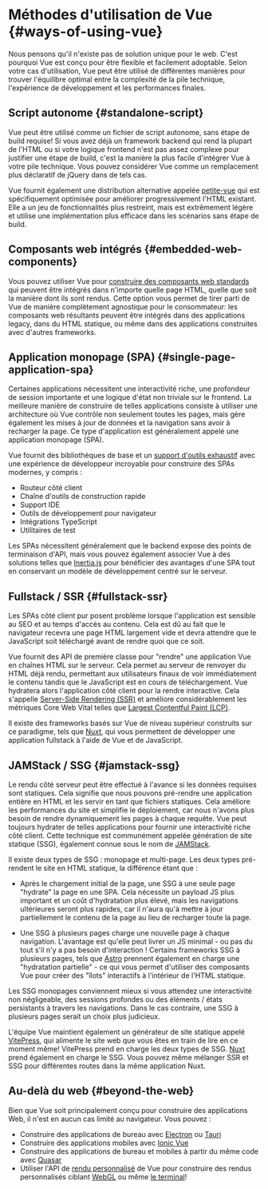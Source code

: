 # Méthodes d'utilisation de Vue {#ways-of-using-vue}

Nous pensons qu'il n'existe pas de solution unique pour le web. C'est pourquoi Vue est conçu pour être flexible et facilement adoptable. Selon votre cas d'utilisation, Vue peut être utilisé de différentes manières pour trouver l'équilibre optimal entre la complexité de la pile technique, l'expérience de développement et les performances finales.

## Script autonome {#standalone-script}

Vue peut être utilisé comme un fichier de script autonome, sans étape de build requise! Si vous avez déjà un framework backend qui rend la plupart de l'HTML ou si votre logique frontend n'est pas assez complexe pour justifier une étape de build, c'est la manière la plus facile d'intégrer Vue à votre pile technique. Vous pouvez considérer Vue comme un remplacement plus déclaratif de jQuery dans de tels cas.

Vue fournit également une distribution alternative appelée [petite-vue](https://github.com/vuejs/petite-vue) qui est spécifiquement optimisée pour améliorer progressivement l'HTML existant. Elle a un jeu de fonctionnalités plus restreint, mais est extrêmement légère et utilise une implémentation plus efficace dans les scénarios sans étape de build.

## Composants web intégrés {#embedded-web-components}

Vous pouvez utiliser Vue pour [construire des composants web standards](/guide/extras/web-components) qui peuvent être intégrés dans n'importe quelle page HTML, quelle que soit la manière dont ils sont rendus. Cette option vous permet de tirer parti de Vue de manière complètement agnostique pour le consommateur: les composants web résultants peuvent être intégrés dans des applications legacy, dans du HTML statique, ou même dans des applications construites avec d'autres frameworks.

## Application monopage (SPA) {#single-page-application-spa}

Certaines applications nécessitent une interactivité riche, une profondeur de session importante et une logique d'état non triviale sur le frontend. La meilleure manière de construire de telles applications consiste à utiliser une architecture où Vue contrôle non seulement toutes les pages, mais gère également les mises à jour de données et la navigation sans avoir à recharger la page. Ce type d'application est généralement appelé une application monopage (SPA).

Vue fournit des bibliothèques de base et un [support d'outils exhaustif](/guide/scaling-up/tooling) avec une expérience de développeur incroyable pour construire des SPAs modernes, y compris :

- Routeur côté client
- Chaîne d'outils de construction rapide
- Support IDE
- Outils de développement pour navigateur
- Intégrations TypeScript
- Utilitaires de test

Les SPAs nécessitent généralement que le backend expose des points de terminaison d'API, mais vous pouvez également associer Vue à des solutions telles que [Inertia.js](https://inertiajs.com) pour bénéficier des avantages d'une SPA tout en conservant un modèle de développement centré sur le serveur.

## Fullstack / SSR {#fullstack-ssr}

Les SPAs côté client pur posent problème lorsque l'application est sensible au SEO et au temps d'accès au contenu. Cela est dû au fait que le navigateur recevra une page HTML largement vide et devra attendre que le JavaScript soit téléchargé avant de rendre quoi que ce soit.

Vue fournit des API de première classe pour "rendre" une application Vue en chaînes HTML sur le serveur. Cela permet au serveur de renvoyer du HTML déjà rendu, permettant aux utilisateurs finaux de voir immédiatement le contenu tandis que le JavaScript est en cours de téléchargement. Vue hydratera alors l'application côté client pour la rendre interactive. Cela s'appelle [Server-Side Rendering (SSR)](/guide/scaling-up/ssr) et améliore considérablement les métriques Core Web Vital telles que [Largest Contentful Paint (LCP)](https://web.dev/lcp/).

Il existe des frameworks basés sur Vue de niveau supérieur construits sur ce paradigme, tels que [Nuxt](https://nuxt.com/), qui vous permettent de développer une application fullstack à l'aide de Vue et de JavaScript.

## JAMStack / SSG {#jamstack-ssg}

Le rendu côté serveur peut être effectué à l'avance si les données requises sont statiques. Cela signifie que nous pouvons pré-rendre une application entière en HTML et les servir en tant que fichiers statiques. Cela améliore les performances du site et simplifie le déploiement, car nous n'avons plus besoin de rendre dynamiquement les pages à chaque requête. Vue peut toujours hydrater de telles applications pour fournir une interactivité riche côté client. Cette technique est communément appelée génération de site statique (SSG), également connue sous le nom de [JAMStack](https://jamstack.org/what-is-jamstack/).

Il existe deux types de SSG : monopage et multi-page. Les deux types pré-rendent le site en HTML statique, la différence étant que :

- Après le chargement initial de la page, une SSG à une seule page "hydrate" la page en une SPA. Cela nécessite un payload JS plus important et un coût d'hydratation plus élevé, mais les navigations ultérieures seront plus rapides, car il n'aura qu'à mettre à jour partiellement le contenu de la page au lieu de recharger toute la page.

- Une SSG à plusieurs pages charge une nouvelle page à chaque navigation. L'avantage est qu'elle peut livrer un JS minimal - ou pas du tout s'il n'y a pas besoin d'interaction ! Certains frameworks SSG à plusieurs pages, tels que [Astro](https://astro.build/) prennent également en charge une "hydratation partielle" - ce qui vous permet d'utiliser des composants Vue pour créer des "îlots" interactifs à l'intérieur de l'HTML statique.

Les SSG monopages conviennent mieux si vous attendez une interactivité non négligeable, des sessions profondes ou des éléments / états persistants à travers les navigations. Dans le cas contraire, une SSG à plusieurs pages serait un choix plus judicieux.

L'équipe Vue maintient également un générateur de site statique appelé  [VitePress](https://vitepress.vuejs.org/), qui alimente le site web que vous êtes en train de lire en ce moment même! VitePress prend en charge les deux types de SSG. [Nuxt](https://nuxt.com/) prend également en charge le SSG. Vous pouvez même mélanger SSR et SSG pour différentes routes dans la même application Nuxt.

## Au-delà du web {#beyond-the-web}

Bien que Vue soit principalement conçu pour construire des applications Web, il n'est en aucun cas limité au navigateur. Vous pouvez :

- Construire des applications de bureau avec [Electron](https://www.electronjs.org/) ou [Tauri](https://tauri.studio/en/)
- Construire des applications mobiles avec [Ionic Vue](https://ionicframework.com/docs/vue/overview)
- Construire des applications de bureau et mobiles à partir du même code avec [Quasar](https://quasar.dev/)
- Utiliser l'API de [rendu personnalisé](/api/custom-renderer) de Vue pour construire des rendus personnalisés ciblant [WebGL](https://troisjs.github.io/) ou même [le terminal](https://github.com/ycmjason/vuminal)!
